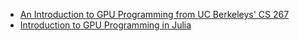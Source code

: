    + [An Introduction to GPU Programming from UC Berkeleys' CS 267](https://www.google.com/url?q=https://drive.google.com/open?id%3D12TwgVcVqoW8T9eyz7RuYQ9yw_si8kbA4&sa=D&ust=1552545124586000&usg=AFQjCNEVUOkMHkibZEqn4VdnP2cisONDpQ)
   + [Introduction to GPU Programming in Julia](https://nextjournal.com/sdanisch/julia-gpu-programming)
